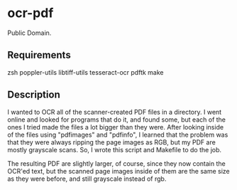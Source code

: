 ocr-pdf
=======

Public Domain.

Requirements
------------

zsh
poppler-utils
libtiff-utils
tesseract-ocr
pdftk
make

Description
-----------

I wanted to OCR all of the scanner-created PDF files in a directory. I
went online and looked for programs that do it, and found some, but
each of the ones I tried made the files a lot bigger than they
were. After looking inside of the files using "pdfimages" and
"pdfinfo", I learned that the problem was that they were always
ripping the page images as RGB, but my PDF are mostly grayscale
scans. So, I wrote this script and Makefile to do the job.

The resulting PDF are slightly larger, of course, since they now
contain the OCR'ed text, but the scanned page images inside of them
are the same size as they were before, and still grayscale instead of
rgb.
